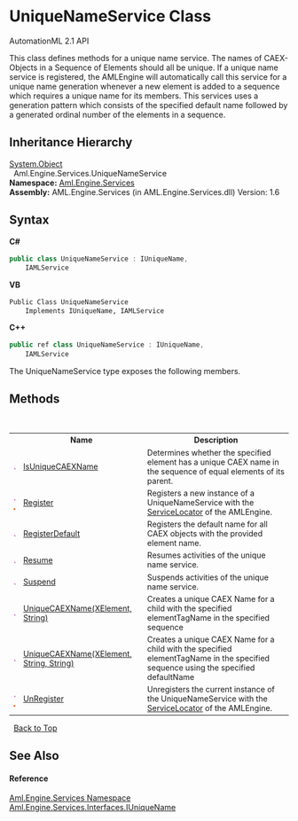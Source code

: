 # UniqueNameService Class
AutomationML 2.1 API 

This class defines methods for a unique name service. The names of CAEX-Objects in a Sequence of Elements should all be unique. If a unique name service is registered, the AMLEngine will automatically call this service for a unique name generation whenever a new element is added to a sequence which requires a unique name for its members. This services uses a generation pattern which consists of the specified default name followed by a generated ordinal number of the elements in a sequence.


## Inheritance Hierarchy
<a href="https://docs.microsoft.com/dotnet/api/system.object" target="_parent" rel="noopener noreferrer">System.Object</a><br />&nbsp;&nbsp;Aml.Engine.Services.UniqueNameService<br />
**Namespace:**&nbsp;<a href="N_Aml_Engine_Services">Aml.Engine.Services</a><br />**Assembly:**&nbsp;AML.Engine.Services (in AML.Engine.Services.dll) Version: 1.6

## Syntax

**C#**<br />
``` C#
public class UniqueNameService : IUniqueName, 
	IAMLService
```

**VB**<br />
``` VB
Public Class UniqueNameService
	Implements IUniqueName, IAMLService
```

**C++**<br />
``` C++
public ref class UniqueNameService : IUniqueName, 
	IAMLService
```

The UniqueNameService type exposes the following members.


## Methods
&nbsp;<table><tr><th></th><th>Name</th><th>Description</th></tr><tr><td>![Public method](media/pubmethod.gif "Public method")</td><td><a href="M_Aml_Engine_Services_UniqueNameService_IsUniqueCAEXName">IsUniqueCAEXName</a></td><td>
Determines whether the specified element has a unique CAEX name in the sequence of equal elements of its parent.</td></tr><tr><td>![Public method](media/pubmethod.gif "Public method")![Static member](media/static.gif "Static member")</td><td><a href="M_Aml_Engine_Services_UniqueNameService_Register">Register</a></td><td>
Registers a new instance of a UniqueNameService with the <a href="T_Aml_Engine_Services_ServiceLocator">ServiceLocator</a> of the AMLEngine.</td></tr><tr><td>![Public method](media/pubmethod.gif "Public method")</td><td><a href="M_Aml_Engine_Services_UniqueNameService_RegisterDefault">RegisterDefault</a></td><td>
Registers the default name for all CAEX objects with the provided element name.</td></tr><tr><td>![Public method](media/pubmethod.gif "Public method")</td><td><a href="M_Aml_Engine_Services_UniqueNameService_Resume">Resume</a></td><td>
Resumes activities of the unique name service.</td></tr><tr><td>![Public method](media/pubmethod.gif "Public method")</td><td><a href="M_Aml_Engine_Services_UniqueNameService_Suspend">Suspend</a></td><td>
Suspends activities of the unique name service.</td></tr><tr><td>![Public method](media/pubmethod.gif "Public method")</td><td><a href="M_Aml_Engine_Services_UniqueNameService_UniqueCAEXName">UniqueCAEXName(XElement, String)</a></td><td>
Creates a unique CAEX Name for a child with the specified elementTagName in the specified sequence</td></tr><tr><td>![Public method](media/pubmethod.gif "Public method")</td><td><a href="M_Aml_Engine_Services_UniqueNameService_UniqueCAEXName_1">UniqueCAEXName(XElement, String, String)</a></td><td>
Creates a unique CAEX Name for a child with the specified elementTagName in the specified sequence using the specified defaultName</td></tr><tr><td>![Public method](media/pubmethod.gif "Public method")![Static member](media/static.gif "Static member")</td><td><a href="M_Aml_Engine_Services_UniqueNameService_UnRegister">UnRegister</a></td><td>
Unregisters the current instance of the UniqueNameService with the <a href="T_Aml_Engine_Services_ServiceLocator">ServiceLocator</a> of the AMLEngine.</td></tr></table>&nbsp;
<a href="#uniquenameservice-class">Back to Top</a>

## See Also


#### Reference
<a href="N_Aml_Engine_Services">Aml.Engine.Services Namespace</a><br /><a href="T_Aml_Engine_Services_Interfaces_IUniqueName">Aml.Engine.Services.Interfaces.IUniqueName</a><br />